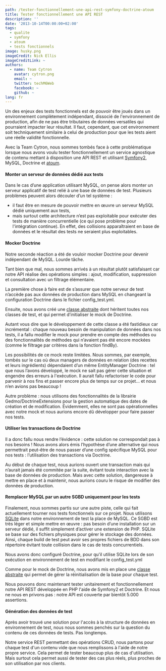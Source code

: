 ```yaml
---
path: /tester-fonctionnellement-une-api-rest-symfony-doctrine-atoum
title: Tester fonctionnellement une API REST
description: ''
date: '2013-10-14T00:00:00+02:00'
tags:
  - qualite
  - symfony
  - atoum
  - tests fonctionnels
image: husky.png
imageCredit: Nick Ellis
imageCreditLink: ~
authors:
  - name: Team Cytron
    avatar: cytron.png
    email: ~
    twitter: techM6Web
    facebook: ~
    github: ~
lang: fr
---
```


Un des enjeux des tests fonctionnels est de pouvoir être joués dans un environnement complètement indépendant, dissocié de l'environnement de production, afin de ne pas être tributaires de données versatiles qui pourraient impacter leur résultat. Il faut, cependant, que cet environnement soit techniquement similaire à celui de production pour que les tests aient une réelle validité fonctionnelle.

Avec la Team Cytron, nous sommes tombés face à cette problématique lorsque nous avons voulu tester fonctionnellement un service agnostique de contenu mettant à disposition une API REST et utilisant [Symfony2](http://symfony.com/), MySQL, Doctrine et [atoum](http://www.atoum.org).


#### Monter un serveur de données dédié aux tests

Dans le cas d’une application utilisant MySQL, on pense alors monter un serveur applicatif de test relié à une base de données de test. Plusieurs problèmes peuvent alors découler d’un tel système :

- il faut être en mesure de pouvoir mettre en œuvre un serveur MySQL dédié uniquement aux tests,
- mais surtout cette architecture n’est pas exploitable pour exécuter des tests de manière concurrentielle (ce qui pose problème pour l'intégration continue). En effet, des collisions apparaîtraient en base de données et le résultat des tests ne seraient plus exploitables.



#### Mocker Doctrine

Notre seconde réaction a été de vouloir mocker Doctrine pour devenir indépendant de MySQL. Lourde tâche.

Tant bien que mal, nous sommes arrivés à un résultat plutôt satisfaisant car notre API réalise des opérations simples : ajout, modification, suppression et consultation avec un filtrage élémentaire.

La première chose à faire est de s’assurer que notre serveur de test n’accède pas aux données de production dans MySQL en changeant la configuration Doctrine dans le fichier config_test.yml.



<script src="https://gist.github.com/KuiKui/6976725.js"></script>

Ensuite, nous avons créé une [classe abstraite](https://gist.github.com/fdubost/6761079#file-gistfile1-php) dont héritent toutes nos classes de test, et qui permet d’initialiser le mock de Doctrine.

Autant vous dire que le développement de cette classe a été fastidieux car incrémental : chaque nouveau besoin de manipulation de données dans nos tests, il a fallu modifier le mock pour prendre en compte des méthodes ou des fonctionnalités de méthodes qui n’avaient pas été encore mockées (comme le filtrage par critères dans la fonction findBy).

Les possibilités de ce mock reste limitées. Nous sommes, par exemple, tombés sur le cas où deux managers de données en relation (des recettes et leurs ingrédients) dépendaient d’un même EntityManager Doctrine : tel que nous l’avons développé, le mock ne sait pas gérer cette situation et engendre des erreurs à l'exécution. Il aurait fallu refactoriser le code pour parvenir à nos fins et passer encore plus de temps sur ce projet… et nous n’en avions pas beaucoup !

Autre problème : nous utilisons des fonctionnalités de la librairie Gedmo/DoctrineExtensions pour la gestion automatique des dates de création et de modification. Évidemment, elles ne sont pas opérationnelles avec notre mock et nous aurions encore dû développer pour faire passer nos tests.



#### Utiliser les transactions de Doctrine

Il a donc fallu nous rendre l’évidence : cette solution ne correspondait pas à nos besoins ! Nous avons alors émis l’hypothèse d’une alternative qui nous permettrait peut-être de nous passer d’une config spécifique MySQL pour nos tests : l’utilisation des transactions via Doctrine.

Au début de chaque test, nous aurions ouvert une transaction mais qui n’aurait jamais été commitée par la suite, évitant toute interaction avec la base de données de production. Mais avec cette solution, dangereuse à mettre en place et à maintenir, nous aurions couru le risque de modifier des données de production.



#### Remplacer MySQL par un autre SGBD uniquement pour les tests

Finalement, nous sommes partis sur une autre piste, celle qui fait actuellement tourner nos tests fonctionnels sur ce projet. Nous utilisons [SQLite](http://www.sqlite.org/) dans notre environnement de test la place de MySQL. Ce SGBD est très léger et simple mettre en œuvre : pas besoin d’une installation sur un serveur dédié, il suffit simplement d’activer une extension de PHP. SQLite se base sur des fichiers physiques pour gérer le stockage des données. Ainsi, chaque build de test peut avoir ses propres fichiers de BDD dans son répertoire évitant toute collision dans le cas de tests concurrentiels.

Nous avons donc configuré Doctrine, pour qu'il utilise SQLite lors de son exécution en environnement de test en modifiant le config_test.yml



<script src="https://gist.github.com/KuiKui/6976835.js"></script>

Comme pour le mock de Doctrine, nous avons mis en place une [classe abstraite](https://gist.github.com/fdubost/6761662#file-gistfile1-php) qui permet de gérer la réinitialisation de la base pour chaque test.

Nous pouvons donc maintenant tester unitairement et fonctionnellement notre API REST développée en PHP l'aide de Symfony2 et Doctrine. Et nous ne nous en privons pas : notre API est couverte par bientôt 5.000 assertions.



#### Génération des données de test

Après avoir trouvé une solution pour l'accès à la structure de données en environnement de test, nous nous sommes penchés sur la question du contenu de ces données de tests. Pas longtemps.

Notre service REST permettant des opérations CRUD, nous partons pour chaque test d'un contenu vide que nous remplissons à l'aide de notre propre service. Cela permet de tester beaucoup plus de cas d'utilisation. Mais surtout cela permet aussi de tester des cas plus réels, plus proches de son utilisation par nos clients.
